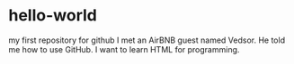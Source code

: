# hello-world
my first repository for github
I met an AirBNB guest named Vedsor.  He told me how to use GitHub.  I want to learn HTML for programming.
